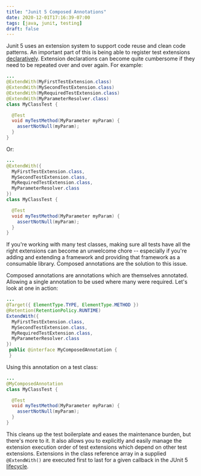 ```yaml
---
title: "Junit 5 Composed Annotations"
date: 2020-12-01T17:16:39-07:00
tags: [java, junit, testing]
draft: false
---
```


Junit 5 uses an extension system to support code reuse and clean code patterns. An important part of this is being able
 to register test extensions 
 [declaratively](https://junit.org/junit5/docs/current/user-guide/#extensions-registration-declarative). Extension 
 declarations can become quite cumbersome if they need to be repeated over and over again. For example:
 
```java
...
@ExtendWith(MyFirstTestExtension.class)
@ExtendWith(MySecondTestExtension.class)
@ExtendWith(MyRequiredTestExtension.class)
@ExtendWith(MyParameterResolver.class)
class MyClassTest {

  @Test
  void myTestMethod(MyParameter myParam) {
    assertNotNull(myParam);
  }
}
```
Or:
```java
...
@ExtendWith({
  MyFirstTestExtension.class,
  MySecondTestExtension.class,
  MyRequiredTestExtension.class,
  MyParameterResolver.class
})
class MyClassTest {

  @Test
  void myTestMethod(MyParameter myParam) {
    assertNotNull(myParam);
  }
}
```

If you're working with many test classes, making sure all tests have all the right extensions can become an 
 unwelcome chore -- especially if you're adding and extending a framework and providing that framework as a consumable
 library. Composed annotations are the solution to this issue. 

Composed annotations are annotations which are themselves annotated. Allowing a single annotation to be used where many 
 were required. Let's look at one in action:
 
```java 
...
@Target({ ElementType.TYPE, ElementType.METHOD })
@Retention(RetentionPolicy.RUNTIME)
ExtendWith({
  MyFirstTestExtension.class,
  MySecondTestExtension.class,
  MyRequiredTestExtension.class,
  MyParameterResolver.class
})
 public @interface MyComposedAnnotation {
 }
 ```

Using this annotation on a test class:

```java
...
@MyComposedAnnotation
class MyClassTest {

  @Test
  void myTestMethod(MyParameter myParam) {
    assertNotNull(myParam);
  }
}
```

This cleans up the test boilerplate and eases the maintenance burden, but there's more to it. It also allows you to 
 explicitly and easily manage the extension execution order of test extensions which depend on other test extensions. 
 Extensions in the class reference array in a supplied `@ExtendWith()` are executed first to last for a given callback
 in the JUnit 5 [lifecycle](https://junit.org/junit5/docs/current/user-guide/#extensions-execution-order-diagram).
